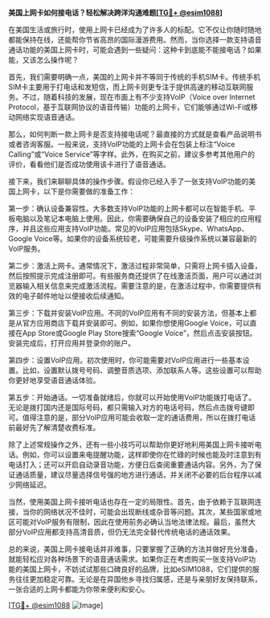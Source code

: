 **美国上网卡如何接电话？轻松解决跨洋沟通难题[[TG💪+ @esim1088](https://t.me/s/esim1088)]**

在美国生活或旅行时，使用上网卡已经成为了许多人的标配。它不仅让你随时随地都能保持在线，还能帮你节省高昂的国际漫游费用。然而，当你选择一款支持语音通话功能的美国上网卡时，可能会遇到一些疑问：这种卡到底能不能接电话？如果能，又该怎么操作呢？

首先，我们需要明确一点，美国的上网卡并不等同于传统的手机SIM卡。传统手机SIM卡主要用于打电话和发短信，而上网卡则更专注于提供高速的移动互联网服务。不过，随着科技的发展，现在市面上有不少支持VoIP（Voice over Internet Protocol，基于互联网协议的语音传输）功能的上网卡，它们能够通过Wi-Fi或移动网络实现语音通话。

那么，如何判断一款上网卡是否支持接电话呢？最直接的方式就是查看产品说明书或者咨询客服。一般来说，支持VoIP功能的上网卡会在包装上标注“Voice Calling”或“Voice Service”等字样。此外，在购买之前，建议多参考其他用户的评价，看看他们是否成功使用该卡进行了语音通话。

接下来，我们来聊聊具体的操作步骤。假设你已经入手了一张支持VoIP功能的美国上网卡，以下是你需要做的准备工作：

第一步：确认设备兼容性。大多数支持VoIP功能的上网卡都可以在智能手机、平板电脑以及笔记本电脑上使用。因此，你需要确保自己的设备安装了相应的应用程序，并且这些应用支持VoIP功能。常见的VoIP应用包括Skype、WhatsApp、Google Voice等。如果你的设备系统较老，可能需要升级操作系统以兼容最新的VoIP服务。

第二步：激活上网卡。通常情况下，激活过程非常简单，只需将上网卡插入设备，然后按照提示完成注册即可。有些服务商还提供了在线激活页面，用户可以通过浏览器输入相关信息来完成激活流程。需要注意的是，在激活过程中，你需要提供有效的电子邮件地址以便接收后续通知。

第三步：下载并安装VoIP应用。不同的VoIP应用有不同的安装方法，但基本上都是从官方应用商店下载并安装即可。例如，如果你想使用Google Voice，可以直接在App Store或Google Play Store搜索“Google Voice”，然后点击安装按钮。安装完成后，打开应用并登录你的账户。

第四步：设置VoIP应用。初次使用时，你可能需要对VoIP应用进行一些基本设置。比如，设置默认拨号号码、调整音质选项、添加联系人等。这些设置可以帮助你更好地享受语音通话体验。

第五步：开始通话。一切准备就绪后，你就可以开始使用VoIP功能拨打电话了。无论是拨打国内还是国际号码，都只需输入对方的电话号码，然后点击拨号键即可。值得注意的是，部分VoIP应用可能会收取一定的通话费用，所以在拨打电话前最好先了解清楚收费标准。

除了上述常规操作之外，还有一些小技巧可以帮助你更好地利用美国上网卡接听电话。例如，你可以设置来电提醒功能，这样即使你在忙碌的时候也能及时注意到有电话打入；还可以开启自动录音功能，方便日后查阅重要通话内容。另外，为了保证通话质量，建议尽量选择信号强的地方进行通话，并关闭不必要的后台程序以减少网络延迟。

当然，使用美国上网卡接听电话也存在一定的局限性。首先，由于依赖于互联网连接，当你的网络状况不佳时，可能会出现断线或杂音等问题。其次，某些国家或地区可能对VoIP服务有限制，因此在使用前务必确认当地法律法规。最后，虽然大部分VoIP应用都支持高清音质，但仍无法完全替代传统电话的通话效果。

总的来说，美国上网卡接电话并非难事，只要掌握了正确的方法并做好充分准备，就能轻松应对各种场景下的语音通话需求。如果你正在考虑购买一张支持VoIP功能的美国上网卡，不妨试试那些口碑良好的品牌，比如eSIM1088，它们提供的服务往往更加稳定可靠。无论是在异国他乡寻找归属感，还是与亲朋好友保持联系，一张合适的上网卡都能为你带来便利和安心。

[[TG💪+ @esim1088](https://t.me/s/esim1088) ![Image](https://i.postimg.cc/4NQfJmqS/Snipaste-2025-05-13-00-14-12.png)]